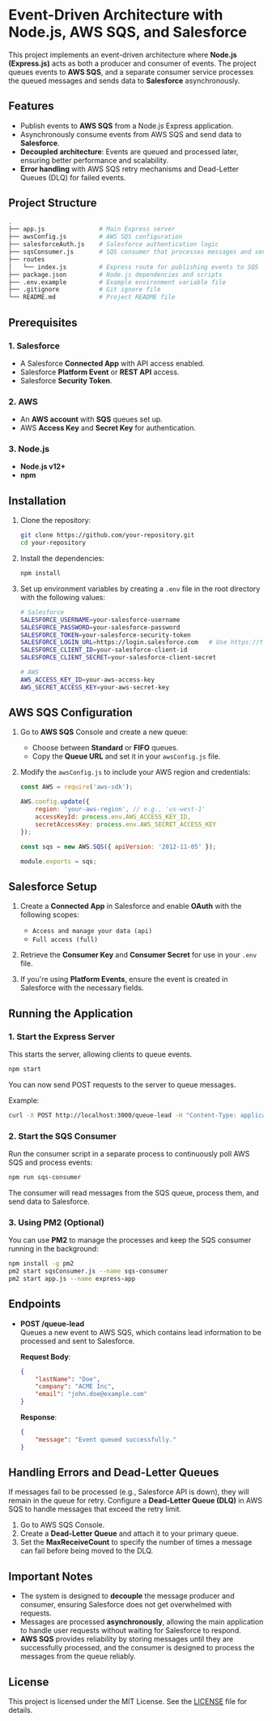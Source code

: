 
# Event-Driven Architecture with Node.js, AWS SQS, and Salesforce

This project implements an event-driven architecture where **Node.js (Express.js)** acts as both a producer and consumer of events. The project queues events to **AWS SQS**, and a separate consumer service processes the queued messages and sends data to **Salesforce** asynchronously.

## Features

- Publish events to **AWS SQS** from a Node.js Express application.
- Asynchronously consume events from AWS SQS and send data to **Salesforce**.
- **Decoupled architecture**: Events are queued and processed later, ensuring better performance and scalability.
- **Error handling** with AWS SQS retry mechanisms and Dead-Letter Queues (DLQ) for failed events.

## Project Structure

```bash
.
├── app.js               # Main Express server
├── awsConfig.js         # AWS SQS configuration
├── salesforceAuth.js    # Salesforce authentication logic
├── sqsConsumer.js       # SQS consumer that processes messages and sends data to Salesforce
├── routes
│   └── index.js         # Express route for publishing events to SQS
├── package.json         # Node.js dependencies and scripts
├── .env.example         # Example environment variable file
├── .gitignore           # Git ignore file
└── README.md            # Project README file
```

## Prerequisites

### 1. Salesforce
- A Salesforce **Connected App** with API access enabled.
- Salesforce **Platform Event** or **REST API** access.
- Salesforce **Security Token**.

### 2. AWS
- An **AWS account** with **SQS** queues set up.
- AWS **Access Key** and **Secret Key** for authentication.

### 3. Node.js
- **Node.js v12+**
- **npm**

## Installation

1. Clone the repository:

   ```bash
   git clone https://github.com/your-repository.git
   cd your-repository
   ```

2. Install the dependencies:

   ```bash
   npm install
   ```

3. Set up environment variables by creating a `.env` file in the root directory with the following values:

   ```bash
   # Salesforce
   SALESFORCE_USERNAME=your-salesforce-username
   SALESFORCE_PASSWORD=your-salesforce-password
   SALESFORCE_TOKEN=your-salesforce-security-token
   SALESFORCE_LOGIN_URL=https://login.salesforce.com   # Use https://test.salesforce.com for sandbox
   SALESFORCE_CLIENT_ID=your-salesforce-client-id
   SALESFORCE_CLIENT_SECRET=your-salesforce-client-secret

   # AWS
   AWS_ACCESS_KEY_ID=your-aws-access-key
   AWS_SECRET_ACCESS_KEY=your-aws-secret-key
   ```

## AWS SQS Configuration

1. Go to **AWS SQS** Console and create a new queue:
   - Choose between **Standard** or **FIFO** queues.
   - Copy the **Queue URL** and set it in your `awsConfig.js` file.

2. Modify the `awsConfig.js` to include your AWS region and credentials:

   ```javascript
   const AWS = require('aws-sdk');

   AWS.config.update({
       region: 'your-aws-region', // e.g., 'us-west-1'
       accessKeyId: process.env.AWS_ACCESS_KEY_ID,
       secretAccessKey: process.env.AWS_SECRET_ACCESS_KEY
   });

   const sqs = new AWS.SQS({ apiVersion: '2012-11-05' });

   module.exports = sqs;
   ```

## Salesforce Setup

1. Create a **Connected App** in Salesforce and enable **OAuth** with the following scopes:
   - `Access and manage your data (api)`
   - `Full access (full)`

2. Retrieve the **Consumer Key** and **Consumer Secret** for use in your `.env` file.

3. If you're using **Platform Events**, ensure the event is created in Salesforce with the necessary fields.

## Running the Application

### 1. Start the Express Server

This starts the server, allowing clients to queue events.

```bash
npm start
```

You can now send POST requests to the server to queue messages.

Example:

```bash
curl -X POST http://localhost:3000/queue-lead -H "Content-Type: application/json" -d '{"lastName": "Smith", "company": "Tech Inc", "email": "smith@techinc.com"}'
```

### 2. Start the SQS Consumer

Run the consumer script in a separate process to continuously poll AWS SQS and process events:

```bash
npm run sqs-consumer
```

The consumer will read messages from the SQS queue, process them, and send data to Salesforce.

### 3. Using PM2 (Optional)

You can use **PM2** to manage the processes and keep the SQS consumer running in the background:

```bash
npm install -g pm2
pm2 start sqsConsumer.js --name sqs-consumer
pm2 start app.js --name express-app
```

## Endpoints

- **POST /queue-lead**  
  Queues a new event to AWS SQS, which contains lead information to be processed and sent to Salesforce.

  **Request Body**:
  ```json
  {
      "lastName": "Doe",
      "company": "ACME Inc",
      "email": "john.doe@example.com"
  }
  ```

  **Response**:
  ```json
  {
      "message": "Event queued successfully."
  }
  ```

## Handling Errors and Dead-Letter Queues

If messages fail to be processed (e.g., Salesforce API is down), they will remain in the queue for retry. Configure a **Dead-Letter Queue (DLQ)** in AWS SQS to handle messages that exceed the retry limit.

1. Go to AWS SQS Console.
2. Create a **Dead-Letter Queue** and attach it to your primary queue.
3. Set the **MaxReceiveCount** to specify the number of times a message can fail before being moved to the DLQ.

## Important Notes

- The system is designed to **decouple** the message producer and consumer, ensuring Salesforce does not get overwhelmed with requests.
- Messages are processed **asynchronously**, allowing the main application to handle user requests without waiting for Salesforce to respond.
- **AWS SQS** provides reliability by storing messages until they are successfully processed, and the consumer is designed to process the messages from the queue reliably.

## License

This project is licensed under the MIT License. See the [LICENSE](LICENSE) file for details.

